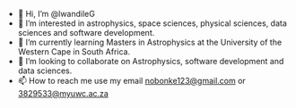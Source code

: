 - 👋 Hi, I’m @lwandileG
- 👀 I’m interested in astrophysics, space sciences, physical sciences, data sciences and software development. 
- 🌱 I’m currently learning Masters in Astrophysics at the University of the Western Cape in South Africa.
- 💞️ I’m looking to collaborate on Astrophysics, software development and data sciences.
- 📫 How to reach me use my email nobonke123@gmail.com or 3829533@myuwc.ac.za

<!---
lwandileG/lwandileG is a ✨ special ✨ repository because its `README.md` (this file) appears on your GitHub profile.
You can click the Preview link to take a look at your changes.
--->

